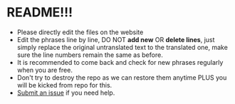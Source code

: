 # README!!!
- Please directly edit the files on the website
- Edit the phrases line by line, DO NOT **add new** OR **delete lines**, just simply replace the original untranslated text to the translated one, make sure the line numbers remain the same as before.
- It is recommended to come back and check for new phrases regularly when you are free.
- Don't try to destroy the repo as we can restore them anytime PLUS you will be kicked from repo for this.
- [Submit an issue](https://github.com/DL-Community/DLCE-Translations/issues) if you need help.
